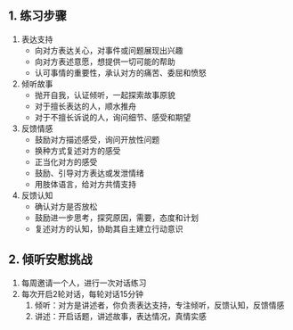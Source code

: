 



## 1. 练习步骤

1. 表达支持
   - 向对方表达关心，对事件或问题展现出兴趣
   - 向对方表述意愿，想提供一切可能的帮助
   - 认可事情的重要性，承认对方的痛苦、委屈和愤怒
2. 倾听故事
   - 抛开自我，认证倾听，一起探索故事原貌
   - 对于擅长表达的人，顺水推舟
   - 对于不擅长诉说的人，询问细节、感受和期望
3. 反馈情感
   - 鼓励对方描述感受，询问开放性问题
   - 换种方式复述对方的感受
   - 正当化对方的感受
   - 鼓励、引导对方表达或发泄情绪
   - 用肢体语言，给对方共情支持
4. 反馈认知
   - 确认对方是否放松
   - 鼓励进一步思考，探究原因，需要，态度和计划
   - 复述对方的认知，协助其自主建立行动意识



## 2. 倾听安慰挑战

1. 每周邀请一个人，进行一次对话练习
2. 每次开启2轮对话，每轮对话15分钟
   1. 倾听：对方是讲述者，你负责表达支持，专注倾听，反馈认知，反馈情感
   2. 讲述：开启话题，讲述故事，表达情况，真情实感

